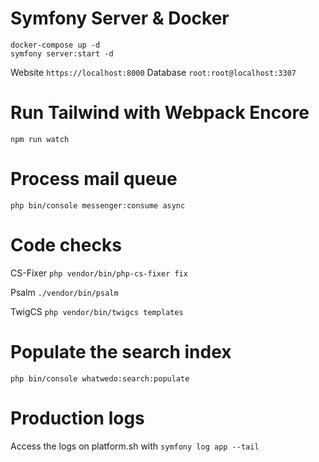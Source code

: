 
# Symfony Server & Docker
```
docker-compose up -d
symfony server:start -d
```

Website `https://localhost:8000`
Database `root:root@localhost:3307`

# Run Tailwind with Webpack Encore

```npm run watch```

# Process mail queue
```php bin/console messenger:consume async```

# Code checks
CS-Fixer ```php vendor/bin/php-cs-fixer fix```

Psalm ```./vendor/bin/psalm```

TwigCS ```php vendor/bin/twigcs templates```

# Populate the search index
```php bin/console whatwedo:search:populate```

# Production logs
Access the logs on platform.sh with
```symfony log app --tail```
